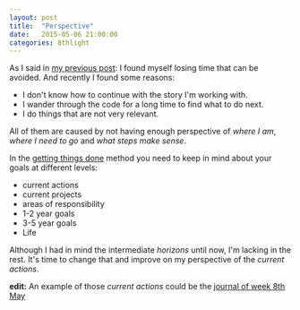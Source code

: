 ```yaml
---
layout: post
title:  "Perspective"
date:   2015-05-06 21:00:00
categories: 8thlight
---
```

As I said in [my previous post][post]: I found myself losing time that can be avoided. And recently I found some reasons: 

[post]: /8thlight/2015/05/05/getting-things-done.html

* I don't know how to continue with the story I'm working with.
* I wander through the code for a long time to find what to do next.
* I do things that are not very relevant.

All of them are caused by not having enough perspective of *where I am*, *where I need to go* and *what steps make sense*.

In the [getting things done][wiki] method you need to keep in mind about your goals at different levels:

[wiki]: http://en.wikipedia.org/wiki/Getting_Things_Done#Methodology

* current actions
* current projects
* areas of responsibility
* 1-2 year goals
* 3-5 year goals
* Life

Although I had in mind the intermediate *horizons* until now, I'm lacking in the rest. It's time to change that and improve on my perspective of the *current actions*.

**edit:** An example of those *current actions* could be the [journal of week 8th May][journal]

[journal]: /8thlight/2015/05/08/journal-8th-may.html
